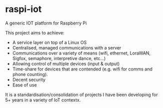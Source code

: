 # raspi-iot
A generic IOT platform for Raspberry Pi

This project aims to achieve:
* A service layer on top of a Linux OS
* Centralised, managed communications with a server
* Communications over a variety of means (wifi, ethernet, LoraWAN, Sigfox, semaphore, interpretive dance, etc...)
* Allowing control of multiple devices (input & output)
* Time-share for devices that are contended (e.g. wifi for comms and phone counting).
* Decent security
* Ease of use

It is a standardisation/consolidation of projects I have been developing for 5+ years in a variety of IoT contextx.
